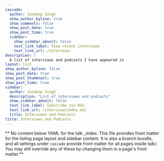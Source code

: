 ```yaml
---
cascade:
  author: Jasdeep Singh
  show_author_byline: true
  show_comments: false
  show_post_date: true
  show_post_time: true
  sidebar:
    show_sidebar_adunit: false
    text_link_label: View recent interviews
    text_link_url: /interview/
description: |
  A list of interviews and podcasts I have appeared in
layout: list
show_author_byline: false
show_post_date: true
show_post_thumbnail: true
show_post_time: true
sidebar:
  author: Jasdeep Singh
  description: "List of interviews and podcasts"
  show_sidebar_adunit: false
  text_link_label: Subscribe via RSS
  text_link_url: /interview/index.xml
  title: Interviews and Podcasts
title: Interviews and Podcasts
---
```


** No content below YAML for the talk _index. This file provides front matter for the listing page layout and sidebar content. It is also a branch bundle, and all settings under `cascade` provide front matter for all pages inside talk/. You may still override any of these by changing them in a page's front matter.**
